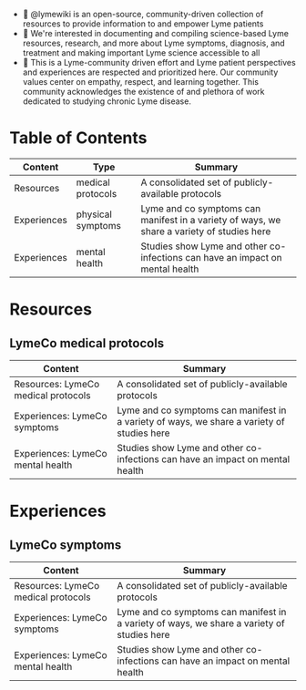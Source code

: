 - 👋 @lymewiki is an open-source, community-driven collection of resources to provide information to and empower Lyme patients
- 👀 We're interested in documenting and compiling science-based Lyme resources, research, and more about Lyme symptoms, diagnosis, and treatment and making important Lyme science accessible to all
- 💞️ This is a Lyme-community driven effort and Lyme patient perspectives and experiences are respected and prioritized here. Our community values center on empathy, respect, and learning together. This community acknowledges the existence of and plethora of work dedicated to studying chronic Lyme disease.

<!---
lymewiki/lymewiki is a ✨ special ✨ repository because its `README.md` (this file) appears on your GitHub profile.
You can click the Preview link to take a look at your changes.
--->
# Table of Contents
| Content | Type | Summary |
| --- | --- | --- |
| Resources | medical protocols| A consolidated set of publicly-available protocols|
| Experiences | physical symptoms| Lyme and co symptoms can manifest in a variety of ways, we share a variety of studies here |
| Experiences | mental health | Studies show Lyme and other co-infections can have an impact on mental health |

# Resources
## LymeCo medical protocols
| Content | Summary |
| --- | --- |
| Resources: LymeCo medical protocols| A consolidated set of publicly-available protocols|
| Experiences: LymeCo symptoms| Lyme and co symptoms can manifest in a variety of ways, we share a variety of studies here |
| Experiences: LymeCo mental health | Studies show Lyme and other co-infections can have an impact on mental health |

# Experiences
## LymeCo symptoms
| Content | Summary |
| --- | --- |
| Resources: LymeCo medical protocols| A consolidated set of publicly-available protocols|
| Experiences: LymeCo symptoms| Lyme and co symptoms can manifest in a variety of ways, we share a variety of studies here |
| Experiences: LymeCo mental health | Studies show Lyme and other co-infections can have an impact on mental health |
